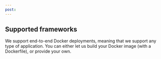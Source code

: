 ```yaml
---
post: 
---
```


## Supported frameworks

We support end-to-end Docker deployments, meaning that we support any type of application. You can either let us build your Docker image (with a Dockerfile), or provide your own.


